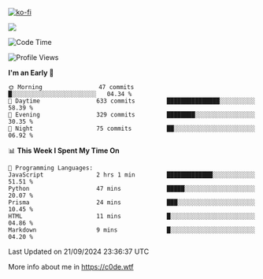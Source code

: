 [![ko-fi](https://ko-fi.com/img/githubbutton_sm.svg)](https://ko-fi.com/Z8Z4Y2LKX)

<a href="https://wakatime.com"><img src="https://wakatime.com/share/@c0dezin/b7f18a7c-ab3a-40b8-8bc7-b1b7bf71f1d6.svg" /></a>

<!--START_SECTION:waka-->
![Code Time](http://img.shields.io/badge/Code%20Time-107%20hrs%2027%20mins-blue)

![Profile Views](http://img.shields.io/badge/Profile%20Views-0-blue)

**I'm an Early 🐤** 

```text
🌞 Morning                47 commits          █░░░░░░░░░░░░░░░░░░░░░░░░   04.34 % 
🌆 Daytime                633 commits         ███████████████░░░░░░░░░░   58.39 % 
🌃 Evening                329 commits         ████████░░░░░░░░░░░░░░░░░   30.35 % 
🌙 Night                  75 commits          ██░░░░░░░░░░░░░░░░░░░░░░░   06.92 % 
```


📊 **This Week I Spent My Time On** 

```text
💬 Programming Languages: 
JavaScript               2 hrs 1 min         █████████████░░░░░░░░░░░░   51.51 % 
Python                   47 mins             █████░░░░░░░░░░░░░░░░░░░░   20.07 % 
Prisma                   24 mins             ███░░░░░░░░░░░░░░░░░░░░░░   10.45 % 
HTML                     11 mins             █░░░░░░░░░░░░░░░░░░░░░░░░   04.86 % 
Markdown                 9 mins              █░░░░░░░░░░░░░░░░░░░░░░░░   04.20 % 
```


 Last Updated on 21/09/2024 23:36:37 UTC
<!--END_SECTION:waka-->

More info about me in https://c0de.wtf
